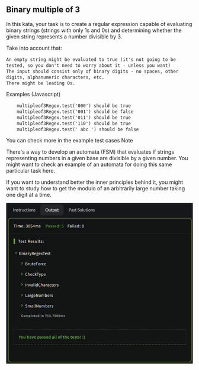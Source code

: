 ## Binary multiple of 3

In this kata, your task is to create a regular expression capable of evaluating binary strings (strings with only 1s and 0s) and determining whether the given string represents a number divisible by 3.

Take into account that:

    An empty string might be evaluated to true (it's not going to be tested, so you don't need to worry about it - unless you want)
    The input should consist only of binary digits - no spaces, other digits, alphanumeric characters, etc.
    There might be leading 0s.

Examples (Javascript)
```
    multipleof3Regex.test('000') should be true
    multipleof3Regex.test('001') should be false
    multipleof3Regex.test('011') should be true
    multipleof3Regex.test('110') should be true
    multipleof3Regex.test(' abc ') should be false
```

You can check more in the example test cases
Note

There's a way to develop an automata (FSM) that evaluates if strings representing numbers in a given base are divisible by a given number. You might want to check an example of an automata for doing this same particular task here.

If you want to understand better the inner principles behind it, you might want to study how to get the modulo of an arbitrarily large number taking one digit at a time.

![](screenshot.PNG)